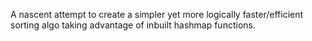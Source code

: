 A nascent attempt to create a simpler yet more logically faster/efficient sorting algo taking advantage of inbuilt hashmap functions.
